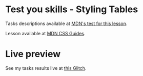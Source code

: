 # Test you skills - Styling Tables

Tasks descriptions available at [MDN's test for this lesson](https://developer.mozilla.org/en-US/docs/Learn/CSS/Building_blocks/Tables_tasks).

Lesson available at [MDN CSS Guides](https://developer.mozilla.org/en-US/docs/Learn/CSS/Building_blocks/Styling_tables).

# Live preview

See my tasks results live at [this Glitch](https://titanium-slender-swim.glitch.me/CSS/Test%20your%20skills%20-%20Styling%20Tables/).
